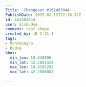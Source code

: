 ```yaml
---
Title: 'Changeset #162483044'
PublishDate: 2025-02-13T22:16:32Z
id: 162483044
user: Gisbudva
comment: roof shape
created_by: iD 2.31.1
tags:
- Montenegro
- Budva
bbox:
  min_lon: 18.838896
  min_lat: 42.2881424
  max_lon: 18.8395292
  max_lat: 42.2886081

---
```

